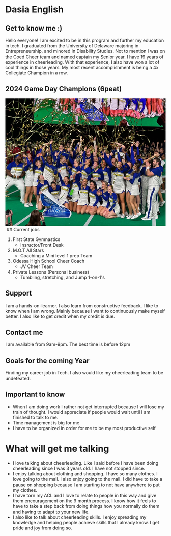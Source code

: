 # Dasia English 

## Get to know me :)

Hello everyone! I am excited to be in this program and further my education in tech. I graduated from the University of Delaware majoring in Entrepreneurship, and minored in Disability Studies. Not to mention I was on the Coed Cheer team and named captain my Senior year. I have 19 years of experience in cheerleading. With that experience, I also have won a lot of cool things in those years. My most recent accomplishment is being a 4x Collegiate Champion in a row.

## 2024 Game Day Champions (6peat)

<img src= "images/Celebration.JPG" height=400/> 
<img src= >
## Current jobs 

1. First State Gymnastics
    * Insructor/Front Desk
1. M.O.T All Stars 
    * Coaching a Mini level 1 prep Team
1. Odessa High School Cheer Coach 
    * JV Cheer Team
1. Private Lessons (Personal business)
    * Tumbling, stretching, and Jump 1-on-1's

## Support 

I am a hands-on-learner. I also learn from constructive feedback. I like to know when I am wrong. Mainly because I want to continuously make myself better. I also like to get credit when my credit is due.

## Contact me 

I am available from 9am-9pm. The best time is before 12pm

## Goals for the coming Year

Finding my career job in Tech. I also would like my cheerleading team to be undefeated. 

## Important to know 

* When I am doing work I rather not get interrupted because I will lose my train of thought. I would appreciate if people would wait until I am finished to talk to me. 
* Time management is big for me 
* I have to be organized in order for me to be my most productive self



# What will get me talking 

* I love talking about cheerleading. Like I said before I have been doing cheerleading since I was 3 years old. I have not stopped since. 
* I enjoy talking about clothing and shopping. I have so many clothes. I love going to the mall. I also enjoy going to the mall. I did have to take a pause on shopping because I am starting to not have anywhere to put my clothes. 
* I have torn my ACL and I love to relate to people in this way and give them encouragement on the 9 month process. I know how it feels to have to take a step back from doing things how you normally do them and having to adapt to your new life. 
* I also like to talk about cheerleading skills. I enjoy spreading my knowledge and helping people achieve skills that I already know. I get pride and joy from doing so. 
